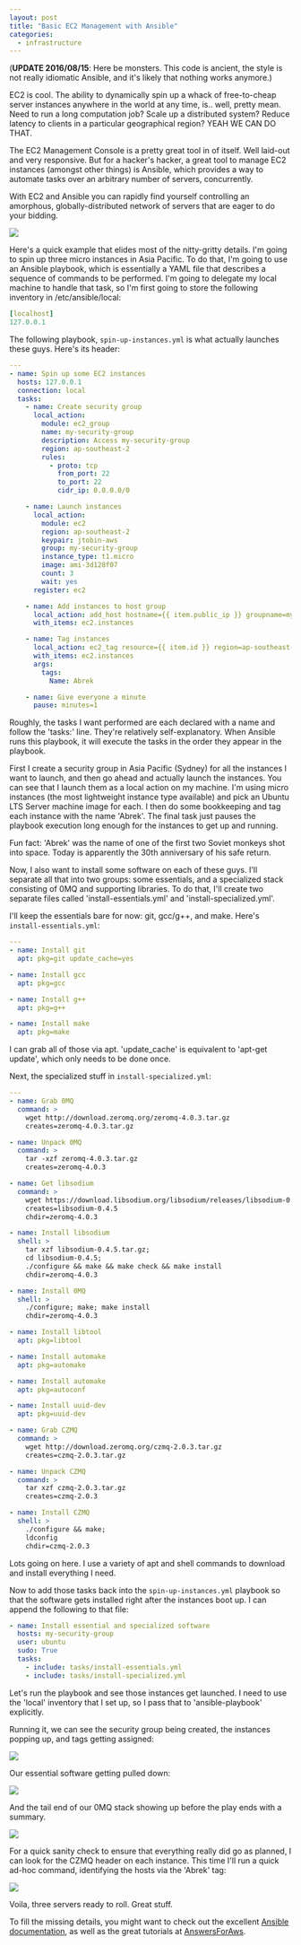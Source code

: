 ```yaml
---
layout: post
title: "Basic EC2 Management with Ansible"
categories:
  - infrastructure
---
```


(**UPDATE 2016/08/15**: Here be monsters.  This code is ancient, the style
is not really idiomatic Ansible, and it's likely that nothing works anymore.)

EC2 is cool.  The ability to dynamically spin up a whack of free-to-cheap
server instances anywhere in the world at any time, is.. well, pretty mean.
Need to run a long computation job?  Scale up a distributed system?  Reduce
latency to clients in a particular geographical region?  YEAH WE CAN DO THAT.

The EC2 Management Console is a pretty great tool in of itself.  Well laid-out
and very responsive.  But for a hacker's hacker, a great tool to manage EC2
instances (amongst other things) is Ansible, which provides a way to automate
tasks over an arbitrary number of servers, concurrently.

With EC2 and Ansible you can rapidly find yourself controlling an amorphous,
globally-distributed network of servers that are eager to do your bidding.

![](/images/ender.jpg)

Here's a quick example that elides most of the nitty-gritty details.  I'm going
to spin up three micro instances in Asia Pacific.  To do that, I'm going to use
an Ansible playbook, which is essentially a YAML file that describes a sequence
of commands to be performed.  I'm going to delegate my local machine to handle
that task, so I'm first going to store the following inventory in
/etc/ansible/local:

``` yaml
[localhost]
127.0.0.1
```

The following playbook, `spin-up-instances.yml` is what actually launches these
guys.  Here's its header:

``` yaml
---
- name: Spin up some EC2 instances
  hosts: 127.0.0.1
  connection: local
  tasks:
    - name: Create security group
      local_action:
        module: ec2_group
        name: my-security-group
        description: Access my-security-group
        region: ap-southeast-2
        rules:
          - proto: tcp
            from_port: 22
            to_port: 22
            cidr_ip: 0.0.0.0/0

    - name: Launch instances
      local_action:
        module: ec2
        region: ap-southeast-2
        keypair: jtobin-aws
        group: my-security-group
        instance_type: t1.micro
        image: ami-3d128f07
        count: 3
        wait: yes
      register: ec2

    - name: Add instances to host group
      local_action: add_host hostname={{ item.public_ip }} groupname=my-security-group
      with_items: ec2.instances

    - name: Tag instances
      local_action: ec2_tag resource={{ item.id }} region=ap-southeast-2 state=present
      with_items: ec2.instances
      args:
        tags:
          Name: Abrek

    - name: Give everyone a minute
      pause: minutes=1
```

Roughly, the tasks I want performed are each declared with a name and follow
the 'tasks:' line.  They're relatively self-explanatory.  When Ansible runs
this playbook, it will execute the tasks in the order they appear in the
playbook.

First I create a security group in Asia Pacific (Sydney) for all the instances
I want to launch, and then go ahead and actually launch the instances.  You can
see that I launch them as a local action on my machine.  I'm using micro
instances (the most lightweight instance type available) and pick an Ubuntu LTS
Server machine image for each.  I then do some bookkeeping and tag each
instance with the name 'Abrek'.  The final task just pauses the playbook
execution long enough for the instances to get up and running.

Fun fact: 'Abrek' was the name of one of the first two Soviet monkeys shot into
space.  Today is apparently the 30th anniversary of his safe return.

Now, I also want to install some software on each of these guys.  I'll separate
all that into two groups: some essentials, and a specialized stack consisting
of 0MQ and supporting libraries.  To do that, I'll create two separate files
called 'install-essentials.yml' and 'install-specialized.yml'.

I'll keep the essentials bare for now: git, gcc/g++, and make.  Here's
`install-essentials.yml`:

``` yaml
---
- name: Install git
  apt: pkg=git update_cache=yes

- name: Install gcc
  apt: pkg=gcc

- name: Install g++
  apt: pkg=g++

- name: Install make
  apt: pkg=make
```

I can grab all of those via apt.  'update_cache' is equivalent to 'apt-get
update', which only needs to be done once.

Next, the specialized stuff in `install-specialized.yml`:

``` yaml
---
- name: Grab 0MQ
  command: >
    wget http://download.zeromq.org/zeromq-4.0.3.tar.gz
    creates=zeromq-4.0.3.tar.gz

- name: Unpack 0MQ
  command: >
    tar -xzf zeromq-4.0.3.tar.gz
    creates=zeromq-4.0.3

- name: Get libsodium
  command: >
    wget https://download.libsodium.org/libsodium/releases/libsodium-0.4.5.tar.gz
    creates=libsodium-0.4.5
    chdir=zeromq-4.0.3

- name: Install libsodium
  shell: >
    tar xzf libsodium-0.4.5.tar.gz;
    cd libsodium-0.4.5;
    ./configure && make && make check && make install
    chdir=zeromq-4.0.3

- name: Install 0MQ
  shell: >
    ./configure; make; make install
    chdir=zeromq-4.0.3

- name: Install libtool
  apt: pkg=libtool

- name: Install automake
  apt: pkg=automake

- name: Install automake
  apt: pkg=autoconf

- name: Install uuid-dev
  apt: pkg=uuid-dev

- name: Grab CZMQ
  command: >
    wget http://download.zeromq.org/czmq-2.0.3.tar.gz
    creates=czmq-2.0.3.tar.gz

- name: Unpack CZMQ
  command: >
    tar xzf czmq-2.0.3.tar.gz
    creates=czmq-2.0.3

- name: Install CZMQ
  shell: >
    ./configure && make;
    ldconfig
    chdir=czmq-2.0.3
```

Lots going on here.  I use a variety of apt and shell commands to download and
install everything I need.

Now to add those tasks back into the `spin-up-instances.yml` playbook so that
the software gets installed right after the instances boot up.  I can append
the following to that file:

``` yaml
- name: Install essential and specialized software
  hosts: my-security-group
  user: ubuntu
  sudo: True
  tasks:
    - include: tasks/install-essentials.yml
    - include: tasks/install-specialized.yml
```

Let's run the playbook and see those instances get launched.  I need to use the
'local' inventory that I set up, so I pass that to 'ansible-playbook'
explicitly.

Running it, we can see the security group being created, the instances popping
up, and tags getting assigned:

![](/images/ansible-first.png)

Our essential software getting pulled down:

![](/images/ansible-third.png)

And the tail end of our 0MQ stack showing up before the play ends with a
summary.

![](/images/ansible-fourth.png)

For a quick sanity check to ensure that everything really did go as planned, I
can look for the CZMQ header on each instance.  This time I'll run a quick
ad-hoc command, identifying the hosts via the 'Abrek' tag:

![](/images/ansible-fifth.png)

Voila, three servers ready to roll.  Great stuff.

To fill the missing details, you might want to check out the excellent [Ansible
documentation](http://www.ansibleworks.com/docs/), as well as the great
tutorials at [AnswersForAws](http://http://answersforaws.com/).

